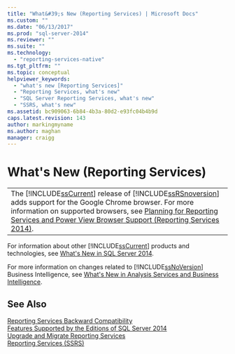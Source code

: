 ```yaml
---
title: "What&#39;s New (Reporting Services) | Microsoft Docs"
ms.custom: ""
ms.date: "06/13/2017"
ms.prod: "sql-server-2014"
ms.reviewer: ""
ms.suite: ""
ms.technology: 
  - "reporting-services-native"
ms.tgt_pltfrm: ""
ms.topic: conceptual
helpviewer_keywords: 
  - "what's new [Reporting Services]"
  - "Reporting Services, what's new"
  - "SQL Server Reporting Services, what's new"
  - "SSRS, what's new"
ms.assetid: bc909063-6b84-4b3a-80d2-e93fc04b4b9d
caps.latest.revision: 143
author: markingmyname
ms.author: maghan
manager: craigg
---
```

# What&#39;s New (Reporting Services)
  
  
||  
|-|  
|The [!INCLUDE[ssCurrent](../includes/sscurrent-md.md)] release of [!INCLUDE[ssRSnoversion](../includes/ssrsnoversion-md.md)] adds support for the Google Chrome browser. For more information on supported browsers, see [Planning for Reporting Services and Power View Browser Support &#40;Reporting Services 2014&#41;](../../2014/reporting-services/browser-support-for-reporting-services-and-power-view.md).|  
  
 For information about other [!INCLUDE[ssCurrent](../includes/sscurrent-md.md)] products and technologies, see [What's New in SQL Server 2014](../sql-server/what-s-new-in-sql-server-2016.md).  
  
 For more information on changes related to [!INCLUDE[ssNoVersion](../includes/ssnoversion-md.md)] Business Intelligence, see [What's New in Analysis Services and Business Intelligence](../analysis-services/what-s-new-in-analysis-services.md).  
  
## See Also  
 [Reporting Services Backward Compatibility](reporting-services-backward-compatibility.md)   
 [Features Supported by the Editions of SQL Server 2014](../../2014/getting-started/features-supported-by-the-editions-of-sql-server-2014.md)   
 [Upgrade and Migrate Reporting Services](install-windows/upgrade-and-migrate-reporting-services.md)   
 [Reporting Services &#40;SSRS&#41;](create-deploy-and-manage-mobile-and-paginated-reports.md)  
  
  
